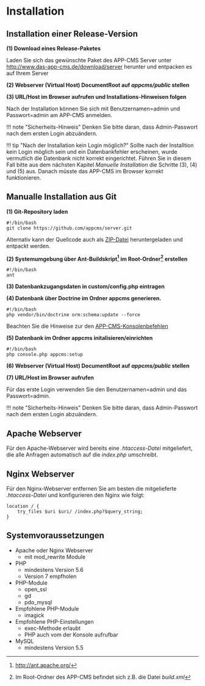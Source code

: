 # Installation

## Installation einer Release-Version

**(1) Download eines Release-Paketes**

Laden Sie sich das gewünschte Paket des APP-CMS Server unter <http://www.das-app-cms.de/download/server> herunter und entpacken es auf Ihrem Server

**(2) Webserver (Virtual Host) DocumentRoot auf _appcms/public_ stellen**

**(3) URL/Host im Browser aufrufen und Installations-Hinweisen folgen**

Nach der Installation können Sie sich mit Benutzernamen=admin und Passwort=admin am APP-CMS anmelden.

!!! note "Sicherheits-Hinweis"
    Denken Sie bitte daran, dass Admin-Passwort nach dem ersten Login abzuändern.
    
!!! tip "Nach der Installation kein Login möglich?"
    Sollte nach der Installtion kein Login möglich sein und ein Datenbankfehler erscheinen, wurde vermutlich die Datenbank nicht korrekt eingerichtet.
    Führen Sie in diesem Fall bitte aus dem nächsten Kapitel _Manuelle Installation_ die Schritte (3), (4) und (5) aus. Danach müsste das
    APP-CMS im Browser korrekt funktionieren.
    

## Manualle Installation aus Git

**(1) Git-Repository laden**

```
#!/bin/bash
git clone https://github.com/appcms/server.git
```

Alternativ kann der Quellcode auch als [ZIP-Datei](https://github.com/appcms/server/archive/master.zip) heruntergeladen und entpackt werden.

**(2) Systemumgebung über Ant-Buildskript[^1] im Root-Ordner[^2] erstellen**

```
#!/bin/bash
ant
```

**(3) Datenbankzugangsdaten in custom/config.php eintragen**

**(4) Datenbank über Doctrine im Ordner appcms generieren.**

```
#!/bin/bash
php vendor/bin/doctrine orm:schema:update --force
```

Beachten Sie die Hinweise zur den [APP-CMS-Konsolenbefehlen](konsole.md)

**(5) Datenbank im Ordner appcms initalisieren/einrichten**

```
#!/bin/bash
php console.php appcms:setup
```

**(6) Webserver (Virtual Host) DocumentRoot auf _appcms/public_ stellen**

**(7) URL/Host im Browser aufrufen**

Für das erste Login verwenden Sie den Benutzernamen=admin und das Passwort=admin.

!!! note "Sicherheits-Hinweis"
    Denken Sie bitte daran, dass Admin-Passwort nach dem ersten Login abzuändern.
    
## Apache Webserver

Für den Apache-Webserver wird bereits eine _.htaccess-Datei_ mitgeliefert, die alle Anfragen automatisch auf die _index.php_ umschreibt.

## Nginx Webserver

Für den Nginx-Webserver entfernen Sie am besten die mitgelieferte _.htaccess-Datei_ und konfigurieren den Nginx wie folgt:

    location / { 
        try_files $uri $uri/ /index.php?$query_string; 
    }

## Systemvoraussetzungen

- Apache oder Nginx Webserver
    - mit mod_rewrite Module
- PHP 
    - mindestens Version 5.6
    - Version 7 empfholen
- PHP-Module
    - open_ssl
    - gd
    - pdo_mysql
- Empfohlene PHP-Module
    - imagick
- Empfohlene PHP-Einstellungen
    - exec-Methode erlaubt
    - PHP auch vom der Konsole aufrufbar
- MySQL 
    - mindestens Version 5.5

[^1]: <http://ant.apache.org/>
[^2]: Im Root-Ordner des APP-CMS befindet sich z.B. die Datei _build.xml_